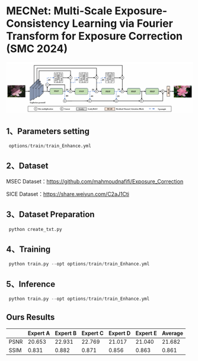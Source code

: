 # MECNet: Multi-Scale Exposure-Consistency Learning via Fourier Transform for Exposure Correction (SMC 2024)

![](https://github.com/thisisqiaoqiao/MECNet/blob/main/MECNET_MSEC/img/img.png)

## 1、Parameters setting
```Python
 options/train/train_Enhance.yml
```
## 2、Dataset
MSEC Dataset：https://github.com/mahmoudnafifi/Exposure_Correction

SICE Dataset：https://share.weiyun.com/C2aJ1Cti

## 3、Dataset Preparation
```Python
 python create_txt.py
```

## 4、Training
```Python
 python train.py --opt options/train/train_Enhance.yml
```

## 5、Inference
```Python
 python train.py --opt options/train/train_Enhance.yml
```

## Ours Results
|        | Expert A | Expert B | Expert C | Expert D | Expert E | Average |
|  ----  |  ----  | ----  |  ----  |  ----  |  ----  |  ----  |
| PSNR | 20.653 | 22.931 | 22.769 | 21.017 | 21.040 | 21.682 |
| SSIM | 0.831 | 0.882 | 0.871 | 0.856 | 0.863 | 0.861 |
